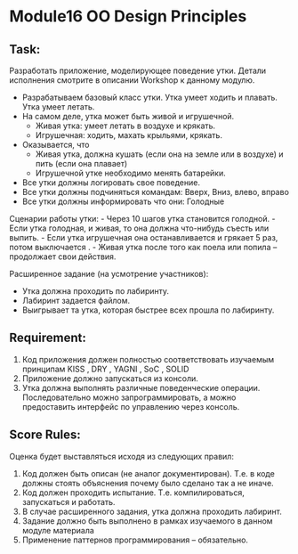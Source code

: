 # Module16 OO Design Principles

## Task:
Разработать приложение, моделирующее поведение утки. Детали исполнения смотрите в описании Workshop к данному модулю.
-	Разрабатываем базовый класс утки. Утка умеет ходить и плавать. Утка умеет летать.
- 	На самом деле, утка может быть живой и игрушечной.	
	- Живая утка: умеет летать в воздухе и крякать. 
	- Игрушечная: ходить, махать крыльями, крякать.
- Оказывается, что 
	-	Живая утка, должна кушать (если она на земле или в воздухе) и пить (если она плавает)
	-	Игрушечной утке необходимо менять батарейки.
- Все утки должны логировать свое поведение.
- Все утки должны подчиняться командам: Вверх, Вниз, влево, вправо
- Все утки должны информировать что они: Голодные


Сценарии работы утки:
	-	Через 10 шагов утка становится голодной.
	-	Если утка голодная, и живая, то она должна что-нибудь съесть или выпить.
	-	Если утка игрушечная она останавливается и грякает 5 раз, потом выключается .
	-	Живая утка после того как поела или попила – продолжает свои действия.
 
Расширенное задание (на усмотрение участников):
-	Утка должна проходить по лабиринту.
-	Лабиринт задается файлом.
-	Выигрывает та утка, которая быстрее всех прошла по лабиринту.

## Requirement:
1.	Код приложения должен полностью соответствовать изучаемым принципам KISS , DRY , YAGNI , SoC , SOLID
2.	Приложение должно запускаться из консоли.
3.	Утка должна выполнять различные поведенческие операции. Последовательно можно запрограммировать, а можно предоставить интерфейс по управлению через консоль.

## Score Rules:
Оценка будет выставляться исходя из следующих правил:
1.	Код должен быть описан (не аналог документирован). Т.е. в коде должны стоять объяснения почему было сделано так а не иначе.
2.	Код должен проходить испытание. Т.е. компилироваться, запускаться и работать.
3.	В случае расширенного задания, утка должна проходить лабиринт.
4.	Задание должно быть выполнено в рамках изучаемого в данном модуле материала
5.	Применение паттернов программирования – обязательно. 